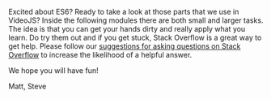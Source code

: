 Excited about ES6? Ready to take a look at those parts that we use in VideoJS? Inside the following modules there are both small and larger tasks. The idea is that you can get your hands dirty and really apply what you learn. Do try them out and if you get stuck, Stack Overflow is a great way to get help. Please follow our [suggestions for asking questions on Stack Overflow](https://github.com/videojs/video.js/wiki/Support) to increase the likelihood of a helpful answer.

We hope you will have fun!

Matt, Steve
